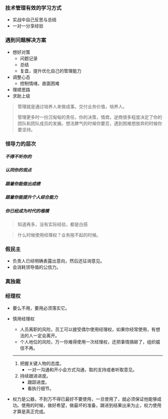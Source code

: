 ### 技术管理有效的学习方式

- 实战中自己反思与总结
- 一对一分享经验

### 遇到问题解决方案

- 想好对策
  - 问题记录
  - 总结
  - 复盘，提升优化自己的管理能力
- 调整心态
  - 控制情绪，直面困难
- 理顺思路
- 求助上级

> 管理就是通过培养人来做成事。交付业务价值，培养人。
>
> 管理更多时一份沉甸甸的责任，你的决策，情商，逆商很多程度决定了你的团队和团队成员的发展。想法脾气的时候你要忍，遇到困难想放弃的时候你要坚持。



### 领导力的层次

##### 不得不听你的

##### 认同你的观点

##### 跟着你能做出成绩

##### 跟着你能提升个人综合能力

##### 你已经成为时代的楷模

>知道再多，没有实际经验，都是白搭

> 什么时候使用经理权？业务拖不起的时候。

###  假民主

- 负责人已经明确表露出意向，然后还征询意见。
- 会消耗领导值的公信力。

### 真独裁

### 经理权

- 要么不用，要用必须落实它。

- 慎用经理权

  - 人员离职的风险，员工可以接受偶尔使用经理权，如果你经常使用，有想法的人一定会离开。
  - 个人地位的风险，万一你难得使用一次经理权，还把事情搞砸了，组织威信不再。

  ---

  1. 把握关键人物的态度。
     - 一对一沟通和开小会方式沟通，取的支持或者听取意见。
  2. 持续跟进进度。
     - 跟踪进度。
     - 看执行细节。

- 权力是公器，不到万不得已最好不要使用，一旦使用了，就必须保证他能够成功。使用的时候，做好希望，做最坏的准备，跟进到结果出来为止，权力使用才算是真正完成。

